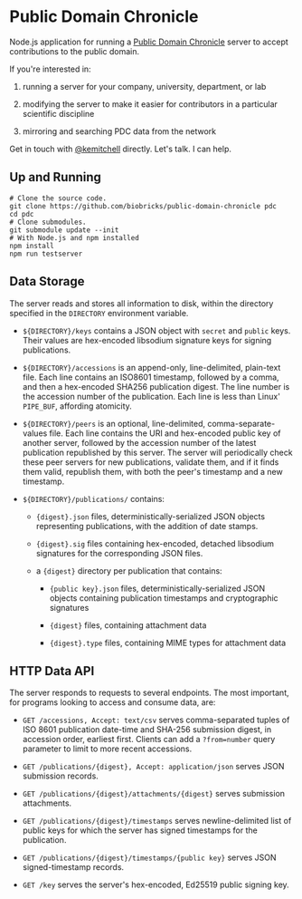 # Public Domain Chronicle

Node.js application for running a [Public Domain Chronicle](https://publicdomainchronicle.org) server to accept contributions to the public domain.

If you're interested in:

1. running a server for your company, university, department, or lab

2. modifying the server to make it easier for contributors in a particular scientific discipline

3. mirroring and searching PDC data from the network

Get in touch with [@kemitchell](https://kemitchell.com) directly.  Let's talk.  I can help.

## Up and Running

```shell
# Clone the source code.
git clone https://github.com/biobricks/public-domain-chronicle pdc
cd pdc
# Clone submodules.
git submodule update --init
# With Node.js and npm installed
npm install
npm run testserver
```

## Data Storage

The server reads and stores all information to disk, within the directory specified in the `DIRECTORY` environment variable.

- `${DIRECTORY}/keys` contains a JSON object with `secret` and `public` keys.  Their values are hex-encoded libsodium signature keys for signing publications.

- `${DIRECTORY}/accessions` is an append-only, line-delimited, plain-text file.  Each line contains an ISO8601 timestamp, followed by a comma, and then a hex-encoded SHA256 publication digest.  The line number is the accession number of the publication.  Each line is less than Linux' `PIPE_BUF`, affording atomicity.

- `${DIRECTORY}/peers` is an optional, line-delimited, comma-separate-values file.  Each line contains the URI and hex-encoded public key of another server, followed by the accession number of the latest publication republished by this server.  The server will periodically check these peer servers for new publications, validate them, and if it finds them valid, republish them, with both the peer's timestamp and a new timestamp.

- `${DIRECTORY}/publications/` contains:

  - `{digest}.json` files, deterministically-serialized JSON objects representing publications, with the addition of date stamps.

  - `{digest}.sig` files containing hex-encoded, detached libsodium signatures for the corresponding JSON files.

  - a `{digest}` directory per publication that contains:

    - `{public key}.json` files, deterministically-serialized JSON objects containing publication timestamps and cryptographic signatures

    - `{digest}` files, containing attachment data

    - `{digest}.type` files, containing MIME types for attachment data

## HTTP Data API

The server responds to requests to several endpoints.  The most important, for programs looking to access and consume data, are:

- `GET /accessions, Accept: text/csv` serves comma-separated tuples of ISO 8601 publication date-time and SHA-256 submission digest, in accession order, earliest first.  Clients can add a `?from=number` query parameter to limit to more recent accessions.

- `GET /publications/{digest}, Accept: application/json` serves JSON submission records.

- `GET /publications/{digest}/attachments/{digest}` serves submission attachments.

- `GET /publications/{digest}/timestamps` serves newline-delimited list of public keys for which the server has signed timestamps for the publication.

- `GET /publications/{digest}/timestamps/{public key}` serves JSON signed-timestamp records.

- `GET /key` serves the server's hex-encoded, Ed25519 public signing key.
